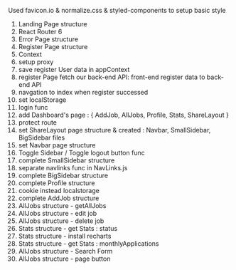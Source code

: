 Used favicon.io & normalize.css & styled-components to setup basic style

1. Landing Page structure
2. React Router 6
3. Error Page structure
4. Register Page structure
5. Context
6. setup proxy
7. save register User data in appContext
8. register Page fetch our back-end API: front-end register data to back-end API
9. navgation to index when register successed
10. set localStorage
11. login func
12. add Dashboard's page : { AddJob, AllJobs, Profile, Stats, ShareLayout }
13. protect route
14. set ShareLayout page structure & created : Navbar, SmallSidebar, BigSidebar files
15. set Navbar page structure
16. Toggle Sidebar / Toggle logout button func
17. complete SmallSidebar structure
18. separate navlinks func in NavLinks.js
19. complete BigSidebar structure
20. complete Profile structure
21. cookie instead localstorage
22. complete AddJob structure
23. AllJobs structure - getAllJobs
24. AllJobs structure - edit job
25. AllJobs structure - delete job
26. Stats structure - get Stats : status
27. Stats structure - install recharts
28. Stats structure - get Stats : monthlyApplications
29. AllJobs structure - Search Form
30. AllJobs structure - page button
